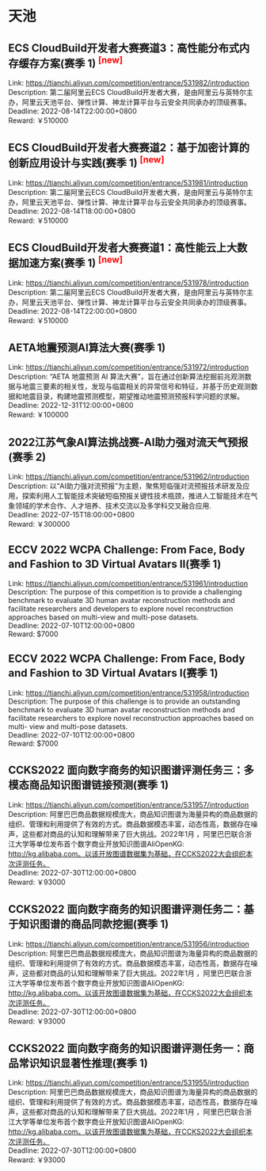 # 天池



## ECS CloudBuild开发者大赛赛道3：高性能分布式内存缓存方案(赛季 1) <sup style="color:red">[new]<sup>  

Link: https://tianchi.aliyun.com/competition/entrance/531982/introduction  
Description: 第二届阿里云ECS CloudBuild开发者大赛，是由阿里云与英特尔主办，阿里云天池平台、弹性计算、神龙计算平台与云安全共同承办的顶级赛事。  
Deadline: 2022-08-14T22:00:00+0800  
Reward: ￥510000  


## ECS CloudBuild开发者大赛赛道2：基于加密计算的创新应用设计与实践(赛季 1) <sup style="color:red">[new]<sup>  

Link: https://tianchi.aliyun.com/competition/entrance/531981/introduction  
Description: 第二届阿里云ECS CloudBuild开发者大赛，是由阿里云与英特尔主办，阿里云天池平台、弹性计算、神龙计算平台与云安全共同承办的顶级赛事。  
Deadline: 2022-08-14T18:00:00+0800  
Reward: ￥510000  


## ECS CloudBuild开发者大赛赛道1：高性能云上大数据加速方案(赛季 1) <sup style="color:red">[new]<sup>  

Link: https://tianchi.aliyun.com/competition/entrance/531978/introduction  
Description: 第二届阿里云ECS CloudBuild开发者大赛，是由阿里云与英特尔主办，阿里云天池平台、弹性计算、神龙计算平台与云安全共同承办的顶级赛事。  
Deadline: 2022-08-14T22:00:00+0800  
Reward: ￥510000  


## AETA地震预测AI算法大赛(赛季 1)

Link: https://tianchi.aliyun.com/competition/entrance/531972/introduction  
Description: “AETA 地震预测 AI 算法大赛”，旨在通过创新算法挖掘前兆观测数据与地震三要素的相关性，发现与临震相关的异常信号和特征，并基于历史观测数据和地震目录，构建地震预测模型，期望推动地震预测预报科学问题的求解。  
Deadline: 2022-12-31T12:00:00+0800  
Reward: ￥100000  


## 2022江苏气象AI算法挑战赛-AI助力强对流天气预报(赛季 2)

Link: https://tianchi.aliyun.com/competition/entrance/531962/introduction  
Description: 以“AI助力强对流预报”为主题，聚焦短临强对流预报技术研发及应用，探索利用人工智能技术突破短临预报关键性技术瓶颈，推进人工智能技术在气象领域的学术合作、人才培养、技术交流以及多学科交叉融合应用.  
Deadline: 2022-07-15T18:00:00+0800  
Reward: ￥300000  


## ECCV 2022 WCPA Challenge: From Face, Body and Fashion to 3D Virtual Avatars Ⅱ(赛季 1)

Link: https://tianchi.aliyun.com/competition/entrance/531961/introduction  
Description: The purpose of this competition is to provide a challenging benchmark to evaluate 3D human avatar reconstruction methods and facilitate researchers and developers to explore novel reconstruction approaches based on multi-view and multi-pose datasets.  
Deadline: 2022-07-10T12:00:00+0800  
Reward: $7000  


## ECCV 2022 WCPA Challenge: From Face, Body and Fashion to 3D Virtual Avatars Ⅰ(赛季 1)

Link: https://tianchi.aliyun.com/competition/entrance/531958/introduction  
Description: The purpose of this challenge is to provide an outstanding benchmark to evaluate 3D human avatar reconstruction methods and facilitate researchers to explore novel reconstruction approaches based on multi- view and multi-pose datasets.  
Deadline: 2022-07-10T12:00:00+0800  
Reward: $7000  


## CCKS2022 面向数字商务的知识图谱评测任务三：多模态商品知识图谱链接预测(赛季 1)

Link: https://tianchi.aliyun.com/competition/entrance/531957/introduction  
Description: 阿里巴巴商品数据规模庞大，商品知识图谱为海量异构的商品数据的组织、管理和利用提供了有效的方式。商品数据模态丰富，动态性高，数据存在噪声，这些都对商品的认知和理解带来了巨大挑战。2022年1月 ，阿里巴巴联合浙江大学等单位发布首个数字商业开放知识图谱AliOpenKG: http://kg.alibaba.com。以该开放图谱数据集为基础，在CCKS2022大会组织本次评测任务。  
Deadline: 2022-07-30T12:00:00+0800  
Reward: ￥93000  


## CCKS2022 面向数字商务的知识图谱评测任务二：基于知识图谱的商品同款挖掘(赛季 1)

Link: https://tianchi.aliyun.com/competition/entrance/531956/introduction  
Description: 阿里巴巴商品数据规模庞大，商品知识图谱为海量异构的商品数据的组织、管理和利用提供了有效的方式。商品数据模态丰富，动态性高，数据存在噪声，这些都对商品的认知和理解带来了巨大挑战。2022年1月 ，阿里巴巴联合浙江大学等单位发布首个数字商业开放知识图谱AliOpenKG: http://kg.alibaba.com。以该开放图谱数据集为基础，在CCKS2022大会组织本次评测任务。  
Deadline: 2022-07-30T12:00:00+0800  
Reward: ￥93000  


## CCKS2022 面向数字商务的知识图谱评测任务一：商品常识知识显著性推理(赛季 1)

Link: https://tianchi.aliyun.com/competition/entrance/531955/introduction  
Description: 阿里巴巴商品数据规模庞大，商品知识图谱为海量异构的商品数据的组织、管理和利用提供了有效的方式。商品数据模态丰富，动态性高，数据存在噪声，这些都对商品的认知和理解带来了巨大挑战。2022年1月 ，阿里巴巴联合浙江大学等单位发布首个数字商业开放知识图谱AliOpenKG: http://kg.alibaba.com。以该开放图谱数据集为基础，在CCKS2022大会组织本次评测任务。  
Deadline: 2022-07-30T12:00:00+0800  
Reward: ￥93000  

